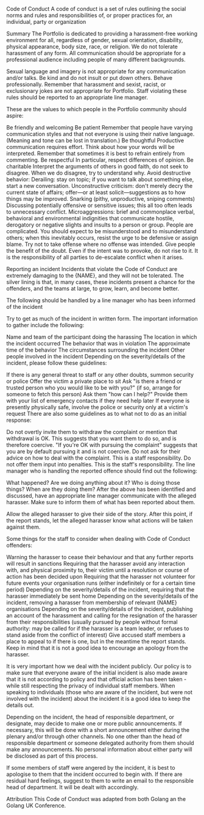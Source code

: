 Code of Conduct
A code of conduct is a set of rules outlining the social norms and rules and responsibilities of, or proper practices for, an individual, party or organization

Summary
The Portfolio is dedicated to providing a harassment-free working environment for all, regardless of gender, sexual orientation, disability, physical appearance, body size, race, or religion. We do not tolerate harassment of any form. All communication should be appropriate for a professional audience including people of many different backgrounds.

Sexual language and imagery is not appropriate for any communication and/or talks. Be kind and do not insult or put down others. Behave professionally. Remember that harassment and sexist, racist, or exclusionary jokes are not appropriate for Portfolio. Staff violating these rules should be reported to an appropriate line manager.

These are the values to which people in the Portfolio community should aspire:

Be friendly and welcoming
Be patient
Remember that people have varying communication styles and that not everyone is using their native language. (Meaning and tone can be lost in translation.)
Be thoughtful
Productive communication requires effort. Think about how your words will be interpreted.
Remember that sometimes it is best to refrain entirely from commenting.
Be respectful
In particular, respect differences of opinion.
Be charitable
Interpret the arguments of others in good faith, do not seek to disagree.
When we do disagree, try to understand why.
Avoid destructive behavior:
Derailing: stay on topic; if you want to talk about something else, start a new conversation.
Unconstructive criticism: don't merely decry the current state of affairs; offer—or at least solicit—suggestions as to how things may be improved.
Snarking (pithy, unproductive, sniping comments)
Discussing potentially offensive or sensitive issues; this all too often leads to unnecessary conflict.
Microaggressions: brief and commonplace verbal, behavioral and environmental indignities that communicate hostile, derogatory or negative slights and insults to a person or group.
People are complicated. You should expect to be misunderstood and to misunderstand others; when this inevitably occurs, resist the urge to be defensive or assign blame. Try not to take offense where no offense was intended. Give people the benefit of the doubt. Even if the intent was to provoke, do not rise to it. It is the responsibility of all parties to de-escalate conflict when it arises.

Reporting an incident
Incidents that violate the Code of Conduct are extremely damaging to the {NAME}, and they will not be tolerated. The silver lining is that, in many cases, these incidents present a chance for the offenders, and the teams at large, to grow, learn, and become better.

The following should be handled by a line manager who has been informed of the incident

Try to get as much of the incident in written form. The important information to gather include the following:

Name and team of the participant doing the harassing
The location in which the incident occurred
The behavior that was in violation
The approximate time of the behavior
The circumstances surrounding the incident
Other people involved in the incident
Depending on the severity/details of the incident, please follow these guidelines:

If there is any general threat to staff or any other doubts, summon security or police
Offer the victim a private place to sit
Ask "is there a friend or trusted person who you would like to be with you?" (if so, arrange for someone to fetch this person)
Ask them "how can I help?"
Provide them with your list of emergency contacts if they need help later
If everyone is presently physically safe, involve the police or security only at a victim's request
There are also some guidelines as to what not to do as an initial response:

Do not overtly invite them to withdraw the complaint or mention that withdrawal is OK. This suggests that you want them to do so, and is therefore coercive. "If you're OK with pursuing the complaint" suggests that you are by default pursuing it and is not coercive.
Do not ask for their advice on how to deal with the complaint. This is a staff responsibility.
Do not offer them input into penalties. This is the staff's responsibility.
The line manager who is handling the reported offence should find out the following:

What happened?
Are we doing anything about it?
Who is doing those things?
When are they doing them?
After the above has been identified and discussed, have an appropriate line manager communicate with the alleged harasser. Make sure to inform them of what has been reported about them.

Allow the alleged harasser to give their side of the story. After this point, if the report stands, let the alleged harasser know what actions will be taken against them.

Some things for the staff to consider when dealing with Code of Conduct offenders:

Warning the harasser to cease their behaviour and that any further reports will result in sanctions
Requiring that the harasser avoid any interaction with, and physical proximity to, their victim until a resolution or course of action has been decided upon
Requiring that the harasser not volunteer for future events your organisation runs (either indefinitely or for a certain time period)
Depending on the severity/details of the incident, requiring that the harasser immediately be sent home
Depending on the severity/details of the incident, removing a harasser from membership of relevant {NAME} organisations
Depending on the severity/details of the incident, publishing an account of the harassment and calling for the resignation of the harasser from their responsibilities (usually pursued by people without formal authority: may be called for if the harasser is a team leader, or refuses to stand aside from the conflict of interest)
Give accused staff members a place to appeal to if there is one, but in the meantime the report stands. Keep in mind that it is not a good idea to encourage an apology from the harasser.

It is very important how we deal with the incident publicly. Our policy is to make sure that everyone aware of the initial incident is also made aware that it is not according to policy and that official action has been taken - while still respecting the privacy of individual staff members. When speaking to individuals (those who are aware of the incident, but were not involved with the incident) about the incident it is a good idea to keep the details out.

Depending on the incident, the head of responsible department, or designate, may decide to make one or more public announcements. If necessary, this will be done with a short announcement either during the plenary and/or through other channels. No one other than the head of responsible department or someone delegated authority from them should make any announcements. No personal information about either party will be disclosed as part of this process.

If some members of staff were angered by the incident, it is best to apologise to them that the incident occurred to begin with. If there are residual hard feelings, suggest to them to write an email to the responsible head of department. It will be dealt with accordingly.

Attribution
This Code of Conduct was adapted from both Golang an the Golang UK Conference.
